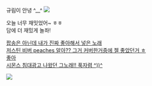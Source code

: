 # 
규림이 안녕 ^__^
![](https://item.kakaocdn.net/do/6469168a79defa072447178b97ef35cff43ad912ad8dd55b04db6a64cddaf76d)   


오늘 너무 재밋었어~ ㅎㅎ  
담에 더 재밌게 놀좌!




[팝송은 아닌데 내가 진짜 좋아해서 넣은 노래](https://youtu.be/qYYJqWsBb1U)           
[저스틴 비버 peaches 알아?? 그거 커버한거중에 젤 좋았던거 ㅎ](https://youtu.be/t7w3k3pjZY4)  
[좋아](https://youtu.be/y7Jlg8GkJnE)     
[시몬스 침대광고 나왔던 그노래!! 푹자렴 ^))^](https://youtu.be/NmeaLvaU77Q)  
 
  
![](https://post-phinf.pstatic.net/MjAxOTA2MjhfMjI2/MDAxNTYxNzA5NjM2MTg2.t6-T-XCehgScI0qUCfYH9URGAo30azQ-bbtMrFGBV5kg.K2X9CS0SEC28hC_g9n5EdWcGlPfMZ-EPa1bSp8uksw0g.GIF/chansem_zalga-cute-smile-ani.gif?type=w1200)  
